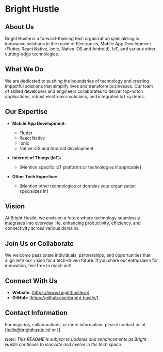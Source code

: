 # Bright Hustle

## About Us
Bright Hustle is a forward-thinking tech organization specializing in innovative solutions in the realm of Electronics, Mobile App Development (Flutter, React Native, Ionic, Native iOS and Android), IoT, and various other cutting-edge technologies.

## What We Do
We are dedicated to pushing the boundaries of technology and creating impactful solutions that simplify lives and transform businesses. Our team of skilled developers and engineers collaborates to deliver top-notch applications, robust electronics solutions, and integrated IoT systems.

## Our Expertise
- **Mobile App Development:**
  - Flutter
  - React Native
  - Ionic
  - Native iOS and Android development

- **Internet of Things (IoT):**
  - [Mention specific IoT platforms or technologies if applicable]

- **Other Tech Expertise:**
  - [Mention other technologies or domains your organization specializes in]

## Vision
At Bright Hustle, we envision a future where technology seamlessly integrates into everyday life, enhancing productivity, efficiency, and connectivity across various domains.

## Join Us or Collaborate
We welcome passionate individuals, partnerships, and opportunities that align with our vision for a tech-driven future. If you share our enthusiasm for innovation, feel free to reach out!

## Connect With Us
- **Website:** [https://www.brighthustle.in]
- **GitHub:** [https://github.com/bright-hustle/]

## Contact Information
For inquiries, collaborations, or more information, please contact us at [hello@brighthustle.in] or [].

*Note: This README is subject to updates and enhancements as Bright Hustle continues to innovate and evolve in the tech space.*

